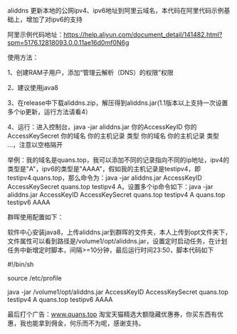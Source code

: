 aliddns
更新本地的公网ipv4、ipv6地址到阿里云域名，本代码在阿里代码示例基础上，增加了对ipv6的支持

阿里示例代码地址：https://help.aliyun.com/document_detail/141482.html?spm=5176.12818093.0.0.11ae16d0mf0N6g

使用方法：

1、创建RAM子用户，添加“管理云解析（DNS）的权限”权限

2、建议使用java8

3、在release中下载aliddns.zip，解压得到aliddns.jar(1.1版本以上支持一次设置多个ip更新，运行方法请看4）

4、运行：进入控制台，java -jar aliddns.jar 你的AccessKeyID 你的AccessKeySecret 你的域名 你的主机记录 类型 你的域名 你的主机记录 类型 ...，注意以空格隔开

举例：我的域名是quans.top，我可以添加不同的记录指向不同的ip地址，ipv4的类型是"A"，ipv6的类型是"AAAA"，假如我的主机记录是testipv4，即testipv4.quans.top，那么命令为：java -jar aliddns.jar AccessKeyID AccessKeySecret quans.top testipv4 A，设置多个ip命令如下：java -jar aliddns.jar AccessKeyID AccessKeySecret quans.top testipv4 A quans.top testipv6 AAAA

群晖使用配置如下：

软件中心安装java8，上传aliddns.jar到群晖的文件夹，本人上传到opt文件夹下，文件属性可以看到路径是/volume1/opt/aliddns.jar，设置定时启动任务，在计划任务中新增定时脚本，间隔>=10分钟，最后运行时间23:50，脚本代码如下

#!/bin/sh

source /etc/profile

java -jar /volume1/opt/aliddns.jar AccessKeyID AccessKeySecret quans.top testipv4 A quans.top testipv6 AAAA

最后打个广告：www.quans.top 淘宝天猫精选大额隐藏优惠券，你买东西有优惠，我也能拿到佣金，何乐而不为呢，感谢支持。
